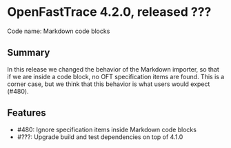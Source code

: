 # OpenFastTrace 4.2.0, released ???

Code name: Markdown code blocks

## Summary

In this release we changed the behavior of the Markdown importer, so that if we are inside a code block, no OFT specification items are found. This is a corner case, but we think that this behavior is what users would expect (#480). 

## Features

* #480: Ignore specification items inside Markdown code blocks
* #???: Upgrade build and test dependencies on top of 4.1.0
